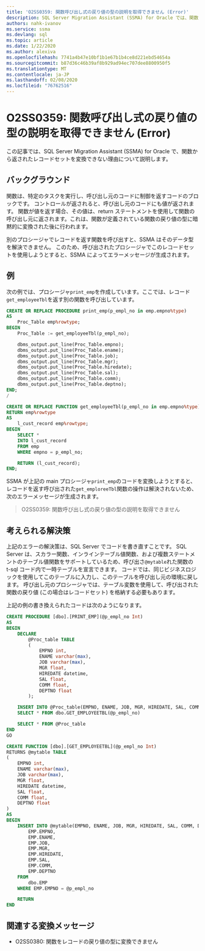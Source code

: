 ```yaml
---
title: 'O2SS0359: 関数呼び出し式の戻り値の型の説明を取得できません (Error)'
description: SQL Server Migration Assistant (SSMA) for Oracle では、関数から返されたレコードセットを変換できない理由について説明します。
authors: nahk-ivanov
ms.service: ssma
ms.devlang: sql
ms.topic: article
ms.date: 1/22/2020
ms.author: alexiva
ms.openlocfilehash: 7741a4b47e10bf1b1e67b1b4ce8d221ebd54654a
ms.sourcegitcommit: b87d36c46b39af8b929ad94ec707dee8800950f5
ms.translationtype: MT
ms.contentlocale: ja-JP
ms.lasthandoff: 02/08/2020
ms.locfileid: "76762516"
---
```

# <a name="o2ss0359-cannot-get-description-for-return-type-of-function-call-expression-error"></a>O2SS0359: 関数呼び出し式の戻り値の型の説明を取得できません (Error)

この記事では、SQL Server Migration Assistant (SSMA) for Oracle で、関数から返されたレコードセットを変換できない理由について説明します。

## <a name="background"></a>バックグラウンド

関数は、特定のタスクを実行し、呼び出し元のコードに制御を返すコードのブロックです。 コントロールが返されると、呼び出し元のコードにも値が返されます。 関数が値を返す場合、その値は、return ステートメントを使用して関数の呼び出し元に返されます。これは、関数が定義されている関数の戻り値の型に暗黙的に変換された後に行われます。

別のプロシージャでレコードを返す関数を呼び出すと、SSMA はそのデータ型を解決できません。 このため、呼び出されたプロシージャでこのレコードセットを使用しようとすると、SSMA によってエラーメッセージが生成されます。

## <a name="example"></a>例

次の例では、プロシージャ`print_emp`を作成しています。ここでは、レコード`get_employeeTbl`を返す別の関数を呼び出しています。

```sql
CREATE OR REPLACE PROCEDURE print_emp(p_empl_no in emp.empno%type)
AS
    Proc_Table emp%rowtype;
BEGIN
    Proc_Table := get_employeeTbl(p_empl_no);

    dbms_output.put_line(Proc_Table.empno);
    dbms_output.put_line(Proc_Table.ename);
    dbms_output.put_line(Proc_Table.job);
    dbms_output.put_line(Proc_Table.mgr);
    dbms_output.put_line(Proc_Table.hiredate);
    dbms_output.put_line(Proc_Table.sal);
    dbms_output.put_line(Proc_Table.comm);
    dbms_output.put_line(Proc_Table.deptno);
END;
/

CREATE OR REPLACE FUNCTION get_employeeTbl(p_empl_no in emp.empno%type)
RETURN emp%rowtype
AS
    l_cust_record emp%rowtype;
BEGIN
    SELECT *
    INTO l_cust_record
    FROM emp
    WHERE empno = p_empl_no;

    RETURN (l_cust_record);
END;
```

SSMA が上記の main プロシージャ`print_emp`のコードを変換しようとすると、レコードを返す呼び出された`get_emploreeTbl`関数の操作は解決されないため、次のエラーメッセージが生成されます。

> O2SS0359: 関数呼び出し式の戻り値の型の説明を取得できません

## <a name="possible-remedies"></a>考えられる解決策

上記のエラーの解決策は、SQL Server でコードを書き直すことです。 SQL Server は、スカラー関数、インラインテーブル値関数、および複数ステートメントのテーブル値関数をサポートしているため、呼び出さ`@mytable`れた関数の t-sql コード内で一時テーブルを宣言できます。 コードでは、同じビジネスロジックを使用してこのテーブルに入力し、このテーブルを呼び出し元の環境に戻します。 呼び出し元のプロシージャでは、テーブル変数を使用して、呼び出された関数の戻り値 (この場合はレコードセット) を格納する必要もあります。

上記の例の書き換えられたコードは次のようになります。

```sql
CREATE PROCEDURE [dbo].[PRINT_EMP](@p_empl_no Int)
AS
BEGIN
    DECLARE
        @Proc_table TABLE
        (
            EMPNO int,
            ENAME varchar(max),
            JOB varchar(max),
            MGR float,
            HIREDATE datetime,
            SAL float,
            COMM float,
            DEPTNO float
        );

    INSERT INTO @Proc_table(EMPNO, ENAME, JOB, MGR, HIREDATE, SAL, COMM, DEPTNO)
    SELECT * FROM dbo.GET_EMPLOYEETBL(@p_empl_no)

    SELECT * FROM @Proc_table
END
GO

CREATE FUNCTION [dbo].[GET_EMPLOYEETBL](@p_empl_no Int)
RETURNS @mytable TABLE
(
    EMPNO int,
    ENAME varchar(max),
    JOB varchar(max),
    MGR float,
    HIREDATE datetime,
    SAL float,
    COMM float,
    DEPTNO float
)
AS
BEGIN
    INSERT INTO @mytable(EMPNO, ENAME, JOB, MGR, HIREDATE, SAL, COMM, DEPTNO) SELECT
        EMP.EMPNO,
        EMP.ENAME,
        EMP.JOB,
        EMP.MGR,
        EMP.HIREDATE,
        EMP.SAL,
        EMP.COMM,
        EMP.DEPTNO
    FROM
        dbo.EMP
    WHERE EMP.EMPNO = @p_empl_no

    RETURN
END
```

## <a name="related-conversion-messages"></a>関連する変換メッセージ

* O2SS0380: 関数をレコードの戻り値の型に変換できません
